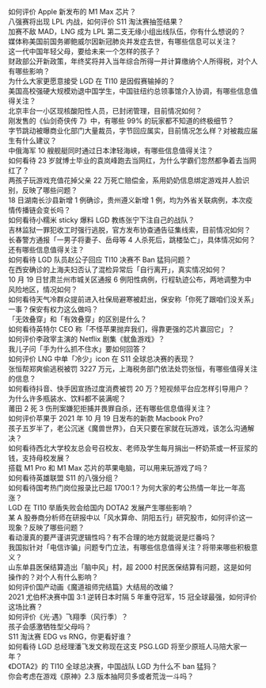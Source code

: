 如何评价 Apple 新发布的 M1 Max 芯片？  
八强赛将出现 LPL 内战，如何评价 S11 淘汰赛抽签结果？  
加赛不敌 MAD，LNG 成为 LPL 第二支无缘小组出线队伍，你有什么想说的？  
媒体称美国前国务卿鲍威尔因新冠肺炎并发症去世，有哪些信息可以关注？  
这一代中国年轻父母，要给未来一个怎样的孩子？  
财政部公开新政策，年终奖将并入当年综合所得一并计算缴纳个人所得税，对个人有哪些影响？  
为什么大家更愿意接受 LGD 在 TI10 是因假赛输掉的？  
美国高校强硬大规模劝退中国学生，中国驻纽约总领事馆介入协调，有哪些信息值得关注？  
北京丰台一小区现核酸阳性人员，已封闭管理，目前情况如何？  
刚发售的《仙剑奇侠传 7》中，有哪些 99% 的玩家都不知道的终极细节？  
字节跳动被曝商业化部门大量裁员，字节回应属实，目前情况怎么样？对被裁应届生有什么建议？  
中俄海军 10 艘舰艇同时通过日本津轻海峡，有哪些信息值得关注？  
如何看待 23 岁就博士毕业的袁岚峰跑去当网红，为什么学霸们忽然都争着去当网红了？  
两孩子玩游戏充值花掉父亲 22 万死亡赔偿金，系用奶奶信息绑定游戏并人脸识别，反映了哪些问题？  
18 日湖南长沙县新增 1 例确诊，贵州遵义新增 1 例，均为外省关联病例，本次疫情传播链会变长吗？  
如何看待小糯米 sticky 爆料 LGD 教练张宁下注自己的战队？  
吉林监狱一罪犯收工时强行逃脱，官方发布协查通告征集线索，目前情况如何？  
长春警方通报「一男子将妻子、岳母等 4 人杀死后，跳楼坠亡」，具体情况如何？还有哪些信息值得关注？  
如何看待 LGD 队员赵公子回应 TI10 决赛不 Ban 猛犸问题？  
在西安确诊的上海夫妇否认了混检异常后「自行离开」，真实情况如何？  
10 月 19 日甘肃兰州市城关区通报 6 例阳性病例，行程轨迹公布，两地调整为中风险地区，情况如何？  
如何看待天气冷群众提前进入社保局避寒被赶出，保安称「你死了跟咱们没关系」一事？保安有权力这么做吗？  
「无效叠穿」和「有效叠穿」的区别是什么？  
如何看待英特尔 CEO 称「不怪苹果抛弃我们，得靠更强的芯片赢回它」？  
如何评价李政宰主演的 Netflix 剧集《鱿鱼游戏》？  
我儿子问「手为什么抓不住水」要如何回答？  
如何评价 LNG 中单「冷少」icon 在 S11 全球总决赛的表现？  
张恒帮郑爽偷逃税被罚 3227 万元，上海税务部门依法处罚张恒，有哪些值得关注的信息？  
如何看待抖音、快手因宣扬过度消费被罚 20 万？短视频平台应怎样引导用户？  
为什么许多瓶装水、饮料都不装满呢？  
莆田 2 死 3 伤刑案嫌犯拒捕并畏罪自杀，还有哪些信息值得关注？  
如何评价苹果于 2021 年 10 月 19 日发布的新款 Macbook Pro?  
孩子五岁半了，老公沉迷《魔兽世界》，白天只要在家就在玩游戏，该怎么沟通解决？  
如何看待西北大学校友总会号召校友、老师及学生每月捐出一杯奶茶或一杯豆浆的钱，支持母校发展？  
搭载 M1 Pro 和 M1 Max 芯片的苹果电脑，可以用来玩游戏了吗？  
如何看待英雄联盟 S11 的八强分组？  
如何看待国考热门岗位报录比已超 1700:1？为何大家的考公热情一年比一年高涨？  
LGD 在 TI10 举盾失败会给国内 DOTA2 发展产生哪些影响？  
某 A 股券商分析师在研报中以「风水算命、阴阳五行」研究股市，如何评价这一现象？反映了哪些问题？  
看动漫真的要严谨讲究逻辑性吗？有不合理的地方就能说是烂番吗？  
我国拟针对「电信诈骗」问题专门立法，有哪些信息值得关注？将带来哪些积极意义？  
山东单县医保结算造出「脑中风」村，超 2000 村民医保结算有问题，这是如何操作的？对个人有什么影响？  
如何评价国产动画《魔道祖师完结篇》大结局的改编？  
2021 尤伯杯决赛中国 3:1 逆转日本时隔 5 年重夺冠军，15 冠全球最强，如何评价这场比赛？  
如何评价《光·遇》飞翔季（风行季）？  
孩子会感激牺牲型父母吗？  
S11 淘汰赛 EDG vs RNG，你更看好谁？  
如何看待 LGD 总经理潘飞发文称现在这支 PSG.LGD 将至少原班人马陪大家一年？  
《DOTA2》的 TI10 全球总决赛，中国战队 LGD 为什么不 ban 猛犸？  
你会考虑在游戏《原神》2.3 版本抽阿贝多或者荒泷一斗吗？  
